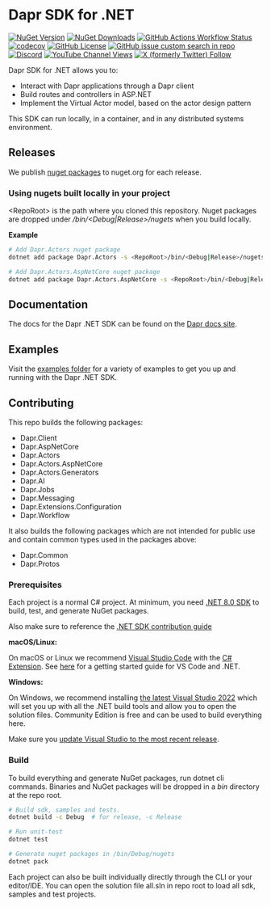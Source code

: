 # Dapr SDK for .NET

[![NuGet Version](https://img.shields.io/nuget/v/Dapr.Client?logo=nuget&label=Latest%20version&style=flat)](https://www.nuget.org/packages/Dapr.Client) [![NuGet Downloads](https://img.shields.io/nuget/dt/Dapr.Client?style=flat&logo=nuget&label=Downloads)](https://www.nuget.org/packages/Dapr.Client) [![GitHub Actions Workflow Status](https://img.shields.io/github/actions/workflow/status/dapr/dotnet-sdk/.github%2Fworkflows%2Fsdk_build.yml?branch=master&label=Build&logo=github)](https://github.com/dapr/dotnet-sdk/actions/workflows/sdk_build.yml) [![codecov](https://codecov.io/gh/dapr/dotnet-sdk/branch/master/graph/badge.svg)](https://codecov.io/gh/dapr/dotnet-sdk) [![GitHub License](https://img.shields.io/github/license/dapr/dotnet-sdk?style=flat&label=License&logo=github)](https://github.com/dapr/dotnet-sdk/blob/master/LICENSE) [![GitHub issue custom search in repo](https://img.shields.io/github/issues-search/dapr/dotnet-sdk?query=type%3Aissue%20is%3Aopen%20label%3A%22good%20first%20issue%22&label=Good%20first%20issues&style=flat&logo=github)](https://github.com/dapr/dotnet-sdk/issues?q=is%3Aissue+is%3Aopen+label%3A%22good+first+issue%22) [![Discord](https://img.shields.io/discord/778680217417809931?label=Discord&style=flat&logo=discord)](http://bit.ly/dapr-discord) [![YouTube Channel Views](https://img.shields.io/youtube/channel/views/UCtpSQ9BLB_3EXdWAUQYwnRA?style=flat&label=YouTube%20views&logo=youtube)](https://youtube.com/@daprdev) [![X (formerly Twitter) Follow](https://img.shields.io/twitter/follow/daprdev?logo=x&style=flat)](https://twitter.com/daprdev)


Dapr SDK for .NET allows you to:
- Interact with Dapr applications through a Dapr client
- Build routes and controllers in ASP.NET
- Implement the Virtual Actor model, based on the actor design pattern

This SDK can run locally, in a container, and in any distributed systems environment.

## Releases

We publish [nuget packages](https://www.nuget.org/profiles/dapr.io) to nuget.org for each release.

### Using nugets built locally in your project

\<RepoRoot\> is the path where you cloned this repository.
Nuget packages are dropped under *<RepoRoot>/bin/<Debug|Release>/nugets* when you build locally.

**Example**
```bash
# Add Dapr.Actors nuget package
dotnet add package Dapr.Actors -s <RepoRoot>/bin/<Debug|Release>/nugets

# Add Dapr.Actors.AspNetCore nuget package
dotnet add package Dapr.Actors.AspNetCore -s <RepoRoot>/bin/<Debug|Release>/nugets
```

## Documentation

The docs for the Dapr .NET SDK can be found on the [Dapr docs site](https://docs.dapr.io/developing-applications/sdks/dotnet/).

## Examples

Visit the [examples folder](./examples) for a variety of examples to get you up and running with the Dapr .NET SDK.

## Contributing

This repo builds the following packages:

- Dapr.Client
- Dapr.AspNetCore
- Dapr.Actors
- Dapr.Actors.AspNetCore
- Dapr.Actors.Generators
- Dapr.AI
- Dapr.Jobs
- Dapr.Messaging
- Dapr.Extensions.Configuration
- Dapr.Workflow

It also builds the following packages which are not intended for public use and contain common types used in the packages above:
- Dapr.Common
- Dapr.Protos


### Prerequisites

Each project is a normal C# project. At minimum, you need [.NET 8.0 SDK](https://dotnet.microsoft.com/download/dotnet/8.0) to build, test, and generate NuGet packages.

Also make sure to reference the [.NET SDK contribution guide](https://docs.dapr.io/contributing/sdk-contrib/dotnet-contributing/)

**macOS/Linux:**

On macOS or Linux we recommend [Visual Studio Code](https://code.visualstudio.com/) with the [C# Extension](https://marketplace.visualstudio.com/items?itemName=ms-dotnettools.csharp). See [here](https://code.visualstudio.com/docs/languages/dotnet) for a getting started guide for VS Code and .NET.

**Windows:**

On Windows, we recommend installing [the latest Visual Studio 2022](https://www.visualstudio.com/vs/) which will set you up with all the .NET build tools and allow you to open the solution files. Community Edition is free and can be used to build everything here.

Make sure you [update Visual Studio to the most recent release](https://docs.microsoft.com/visualstudio/install/update-visual-studio).


### Build

To build everything and generate NuGet packages, run dotnet cli commands. Binaries and NuGet packages will be dropped in a *bin* directory at the repo root.

```bash
# Build sdk, samples and tests.
dotnet build -c Debug  # for release, -c Release

# Run unit-test
dotnet test

# Generate nuget packages in /bin/Debug/nugets
dotnet pack
```

Each project can also be built individually directly through the CLI or your editor/IDE. You can open the solution file all.sln in repo root to load all sdk, samples and test projects.

